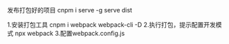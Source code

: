发布打包好的项目
cnpm i serve -g
serve dist

1.安装打包工具
cnpm i webpack webpack-cli -D
2.执行打包，提示配置开发模式
npx webpack
3.配置webpack.config.js

